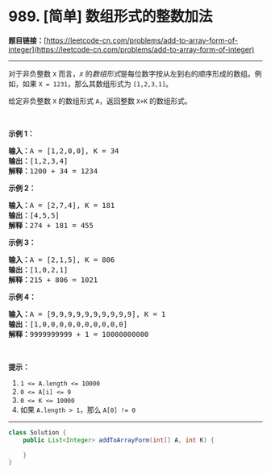 # 989. [简单] 数组形式的整数加法

**题目链接：**[https://leetcode-cn.com/problems/add-to-array-form-of-integer](https://leetcode-cn.com/problems/add-to-array-form-of-integer)

---

<div class="content__1Y2H">
 <div class="notranslate">
  <p>对于非负整数&nbsp;<code>X</code>&nbsp;而言，<em><code>X</code></em>&nbsp;的<em>数组形式</em>是每位数字按从左到右的顺序形成的数组。例如，如果&nbsp;<code>X = 1231</code>，那么其数组形式为&nbsp;<code>[1,2,3,1]</code>。</p> 
  <p>给定非负整数 <code>X</code> 的数组形式&nbsp;<code>A</code>，返回整数&nbsp;<code>X+K</code>&nbsp;的数组形式。</p> 
  <p>&nbsp;</p> 
  <ol> 
  </ol> 
  <p><strong>示例 1：</strong></p> 
  <pre class="language-text"><strong>输入：</strong>A = [1,2,0,0], K = 34
<strong>输出：</strong>[1,2,3,4]
<strong>解释：</strong>1200 + 34 = 1234
</pre> 
  <p><strong>示例 2：</strong></p> 
  <pre class="language-text"><strong>输入：</strong>A = [2,7,4], K = 181
<strong>输出：</strong>[4,5,5]
<strong>解释：</strong>274 + 181 = 455
</pre> 
  <p><strong>示例 3：</strong></p> 
  <pre class="language-text"><strong>输入：</strong>A = [2,1,5], K = 806
<strong>输出：</strong>[1,0,2,1]
<strong>解释：</strong>215 + 806 = 1021
</pre> 
  <p><strong>示例 4：</strong></p> 
  <pre class="language-text"><strong>输入：</strong>A = [9,9,9,9,9,9,9,9,9,9], K = 1
<strong>输出：</strong>[1,0,0,0,0,0,0,0,0,0,0]
<strong>解释：</strong>9999999999 + 1 = 10000000000
</pre> 
  <p>&nbsp;</p> 
  <p><strong>提示：</strong></p> 
  <ol> 
   <li><code>1 &lt;= A.length &lt;= 10000</code></li> 
   <li><code>0 &lt;= A[i] &lt;= 9</code></li> 
   <li><code>0 &lt;= K &lt;= 10000</code></li> 
   <li>如果&nbsp;<code>A.length &gt; 1</code>，那么&nbsp;<code>A[0] != 0</code></li> 
  </ol> 
 </div>
</div>

---

```java
class Solution {
    public List<Integer> addToArrayForm(int[] A, int K) {
        
    }
}
```